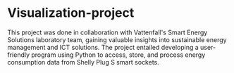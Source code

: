 # Visualization-project
This project was done in collaboration with Vattenfall's Smart Energy Solutions laboratory team, gaining valuable insights into sustainable energy management and ICT solutions. The project entailed developing a user-friendly program using Python to access, store, and process energy consumption data from Shelly Plug S smart sockets.
